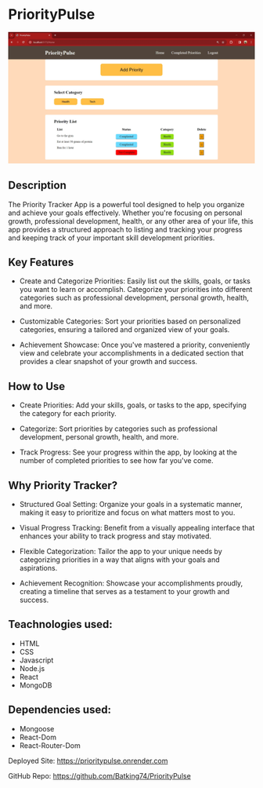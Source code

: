 # PriorityPulse

![Image of PriorityPluse MERN Stack Project](./Assets/PriorityPulse%20-%202_23_2024.webp)

## Description
The Priority Tracker App is a powerful tool designed to help you organize and achieve your goals effectively. Whether you're focusing on personal growth, professional development, health, or any other area of your life, this app provides a structured approach to listing and tracking your progress and keeping track of your important skill development priorities.



## Key Features
- Create and Categorize Priorities:
Easily list out the skills, goals, or tasks you want to learn or accomplish. Categorize your priorities into different categories such as professional development, personal growth, health, and more.


- Customizable Categories:
Sort your priorities based on personalized categories, ensuring a tailored and organized view of your goals.


- Achievement Showcase:
Once you've mastered a priority, conveniently view and celebrate your accomplishments in a dedicated section that provides a clear snapshot of your growth and success.


## How to Use
- Create Priorities:
Add your skills, goals, or tasks to the app, specifying the category for each priority.

- Categorize:
Sort priorities by categories such as professional development, personal growth, health, and more.

- Track Progress:
See your progress within the app, by looking at the number of completed priorities to see how far you've come.



## Why Priority Tracker?
- Structured Goal Setting:
Organize your goals in a systematic manner, making it easy to prioritize and focus on what matters most to you.

- Visual Progress Tracking:
Benefit from a visually appealing interface that enhances your ability to track progress and stay motivated.

- Flexible Categorization:
Tailor the app to your unique needs by categorizing priorities in a way that aligns with your goals and aspirations.

- Achievement Recognition:
Showcase your accomplishments proudly, creating a timeline that serves as a testament to your growth and success.


## Teachnologies used:
- HTML
- CSS
- Javascript
- Node.js
- React
- MongoDB


## Dependencies used:
- Mongoose
- React-Dom
- React-Router-Dom

Deployed Site: https://prioritypulse.onrender.com

GitHub Repo: https://github.com/Batking74/PriorityPulse
